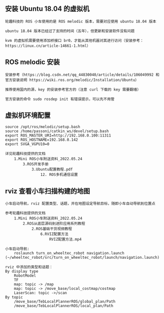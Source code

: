 ## 安装 Ubuntu 18.04 的虚拟机
	轮趣科技的 ROS 小车使用的是 ROS melodic 版本，需要对应使用 ubuntu 18.04 版本

	ubuntu 18.04 版本已经过了支持的时间（五年），但更新和安装软件没有问题
	
    kvm 的虚拟机需要使用添加桥接口 br0，才能从其他机器对其进行访问（安装参考：https://linux.cn/article-14661-1.html）

## ROS melodic 安装
	安装参考（https://blog.csdn.net/qq_44830040/article/details/106049992 和官方安装说明 https://wiki.ros.org/melodic/Installation/Ubuntu） 
    
    推荐使用国内的源，key 的安装参考官方的（注意 curl 下载的 key 需要翻墙）

	官方安装的命令 sudo rosdep init 有错误提示，可以先不用管

## 虚拟机环境配置
```shell
source /opt/ros/melodic/setup.bash
source /home/passoni/catkin_ws/devel/setup.bash
export ROS_MASTER_URI=http://192.168.0.100:11311
export ROS_HOSTNAME=192.168.0.142
export SVGA_VGPU10=0
```
    详见轮趣科技提供的文档
        1.Mini ROS小车附送资料_2022.05.24
            3.ROS开发手册
                3.Ubuntu配置教程.pdf
                    12. ROS多机通信设置

## rviz 查看小车扫描构建的地图
	小车启动导航，rviz 配置类型、话题，并在地图设定导航目标，随即小车自动导航到位置点

	参考轮趣科技提供的文档
        1.Mini ROS小车附送资料_2022.05.24
            2.ROS从底层源码到进阶应用系列教程
                2.ROS基础干货视频教程
                    6.RVIZ配置方法
                        RVIZ配置方法.mp4

	小车启动导航:
		roslaunch turn_on_wheeltec_robot navigation.launch (~/wheeltec_robot/src/turn_on_wheeltec_robot/launch/navigation.launch)

	rviz 中添加的类型和话题：
	By display type
		RobotModel
		TF
		map: topic -> /map
		map: topic -> /move_base/local_costmap/costmap
		LaserScan: topic ->/scan
	By topic
		/move_base/TebLocalPlannerROS/global_plan/Path
		/move_base/TebLocalPlannerROS/local_plan/Path